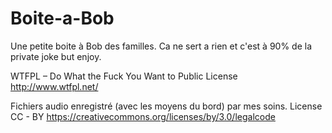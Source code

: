 # Boite-a-Bob
Une petite boite à Bob des familles. Ca ne sert a rien et c'est à 90% de la private joke but enjoy.

WTFPL – Do What the Fuck You Want to Public License
http://www.wtfpl.net/

Fichiers audio enregistré (avec les moyens du bord) par mes soins.
License CC - BY
https://creativecommons.org/licenses/by/3.0/legalcode
